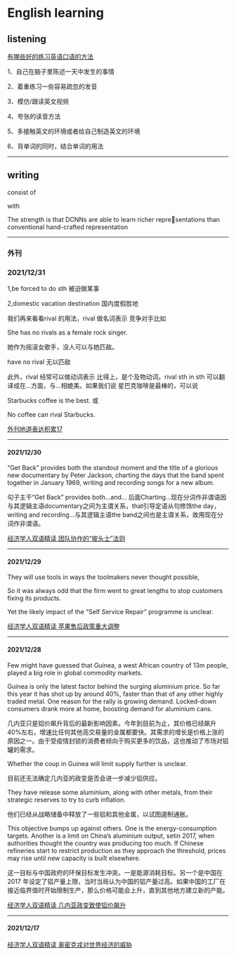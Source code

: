 # English learning

## listening

[有哪些好的练习英语口语的方法](https://www.zhihu.com/question/26679393)

1、自己在脑子里陈述一天中发生的事情

2、着重练习一些容易疏忽的发音

3、模仿/跟读英文视频

4、夸张的读音方法

5、多接触英文的环境或者给自己制造英文的环境

6、背单词的同时，结合单词的用法

---

## writing
consist of

with

The strength is that DCNNs are able to learn richer representations than conventional hand-crafted representation

---

### 外刊

### 2021/12/31

1,be forced to do sth 被迫做某事

2,domestic vacation destination 国内度假胜地

我们再来看看rival 的用法，rival 做名词表示 竞争对手比如

She has no rivals as a female rock singer.

她作为摇滚女歌手，没人可以与她匹敌。

have no rival 无以匹敌

此外，rival 经常可以做动词表示 比得上，是个及物动词。rival sth in sth 可以翻译成在...方面，与...相媲美。如果我们说 星巴克咖啡是最棒的，可以说

Starbucks coffee is the best. 或

No coffee can rival Starbucks.

[外刊地道表达积累17](https://mp.weixin.qq.com/s/Xt-E2T87vO_6U1shG4qEkA)

---

#### 2021/12/30
“Get Back” provides both the standout moment and the title of a glorious new documentary by Peter Jackson, charting the days that the band spent together in January 1969, writing and recording songs for a new album.

句子主干“Get Back” provides both…and… 后面Charting…现在分词作非谓语因与其逻辑主语documentary之间为主谓关系，that引导定语从句修饰the day，writing and recording…与其逻辑主语the band之间也是主谓关系，故用现在分词作非谓语。

[经济学人双语精读 团队协作的“披头士”法则](https://mp.weixin.qq.com/s/7dPrysAcpMtVNs2w2nSSVQ)

---

#### 2021/12/29

They will use tools in ways the toolmakers never thought possible,

So it was always odd that the firm went to great lengths to stop customers fixing its products.

Yet the likely impact of the “Self Service Repair” programme is unclear. 

[经济学人双语精读 苹果售后政策重大调整](https://mp.weixin.qq.com/s/--PG2H21Wn2izeIxoGykIA)

---

#### 2021/12/28
Few might have guessed that Guinea, a west African country of 13m people, played a big role in global commodity markets.

Guinea is only the latest factor behind the surging aluminium price. So far this year it has shot up by around 40%, faster than that of any other highly traded metal. One reason for the rally is growing demand. Locked-down consumers drank more at home, boosting demand for aluminium cans.

几内亚只是铝价飙升背后的最新影响因素。今年到目前为止，其价格已经飙升40%左右，增速比任何其他高交易量的金属都要快。其需求的增长是价格上涨的原因之一。由于受疫情封锁的消费者倾向于购买更多的饮品，这也推动了市场对铝罐的需求。

Whether the coup in Guinea will limit supply further is unclear. 

目前还无法确定几内亚的政变是否会进一步减少铝供应。

They have release some aluminium, along with other metals, from their strategic reserves to try to curb inflation.

他们已经从战略储备中释放了一些铝和其他金属，以试图遏制通胀。

This objective bumps up against others. One is the energy-consumption targets. Another is a limit on China’s aluminium output, setin 2017, when authorities thought the country was producing too much. If Chinese refineries start to restrict production as they approach the threshold, prices may rise until new capacity is built elsewhere.

这一目标与中国政府的环保目标发生冲突。一是能源消耗目标。另一个是中国在 2017 年设定了铝产量上限，当时当局认为中国的铝产量过高。如果中国的工厂在接近临界值时开始限制生产，那么价格可能会上升，直到其他地方建立新的产能。  

[经济学人双语精读 几内亚政变致使铝价飙升](https://mp.weixin.qq.com/s/WPdJRl73pXT-2AEWqJcObw)

---

#### 2021/12/17 
  [经济学人双语精读 奥密克戎对世界经济的威胁](https://mp.weixin.qq.com/s/CgVIPhPKHwskimgdmh322Q)

